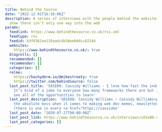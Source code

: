 ```yaml
---
title: Behind the Source
date: "2022-12-01T16:16:06Z"
description: A series of interviews with the people behind the websites. These stories
  show there isn't only one way into the web
params:
  feedlink: https://www.behindthesource.co.uk/rss.xml
  feedtype: rss
  feedid: b3f6362ee135eadc4b36eeb04cc82244
  websites:
    https://www.behindthesource.co.uk/: true
  blogrolls: []
  recommended: []
  recommender: []
  categories: []
  relme:
    https://hachyderm.io/@mikestreety: true
    https://twitter.com/behindsource: false
  last_post_title: 'S01E08: Cassidy Williams - I love how fast the industry moves.
    It’s kind of a joke to everyone how many frameworks there are but it’s great to
    see all of the opportunities to learn'
  last_post_description: 'S01E08: Cassidy Williams ~ Cassidy Williams<p>Cassidy is
    the absolute boss when it comes to making web dev memes, newsletters and jokes
    (there is one in every <a href="https://cassidoo'
  last_post_date: "2020-07-27T00:00:00Z"
  last_post_link: https://www.behindthesource.co.uk/interviews/s01e08-cassidy-williams/
  last_post_categories: []
---
```

